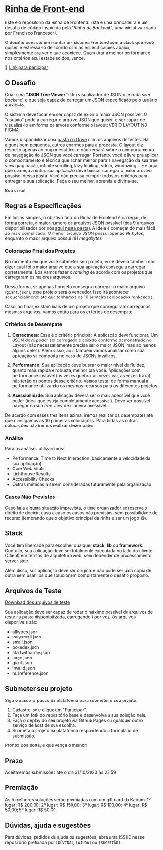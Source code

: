 # [Rinha de Front-end](https://codante.io/rinha-frontend)

Este é o repositório da Rinha de Frontend. Esta é uma brincadeira e um desafio de código inspirada pela _"Rinha de Backend"_, uma iniciativa criada por Francisco Franceschi.

O desafio consiste em montar um sistema Frontend com a stack que você quiser, e estressá-lo de acordo com as especificações abaixo, simplesmente pra ver o que acontece. Quem tirar a melhor performance nos critérios aqui estabelecidos, vence.

🔗 [Link para participar](https://codante.io/rinha-frontend)

## O Desafio

Criar uma **"JSON Tree Viewer"**: Um visualizador de JSON que roda _sem backend_, e que seja capaz de carregar um JSON especificado pelo usuário e exibi-lo.

O sistema deve focar em ser capaz de exibir o maior JSON possível. O "usuário" poderá carregar o arquivo JSON que quiser, e ser capaz de visualizá-lo em forma de árvore conforme o layout: [VER O LAYOUT NO FIGMA](https://www.figma.com/file/DHYB13ESevMMip2Nx8skjf/Rinha-de-Front-end?type=design&node-id=0-1&mode=design).

Vamos disponibilizar uma [pasta no Drive](https://drive.google.com/drive/folders/1oO0AoBQukdF3_DxRYn1di7O4Iiqom1wJ) com os arquivos de testes. Há alguns bem pequenos, outros enormes para a proposta. O layout diz respeito apenas ao output estático, e não versará sobre o comportamento de navegação do JSON que você carregar. Portanto, você é livre pra aplicar o comportamento e técnica que achar melhor para a navegação da sua tree view: paginação, infinite scrolling, lazy loading, vdom, windowing... E é aqui que começa a rinha: sua aplicação deve buscar carregar o maior arquivo possível dessa pasta. Você não precisa cumprir todos os critérios para entregar a sua aplicação. Faça o seu melhor, aprenda e divirta-se.

Boa sorte!

## Regras e Especificações

Em linhas simples, o objetivo final da Rinha de Frontend é carregar, de forma correta, o maior número de arquivos JSON possível (dos 9 arquivos disponibilizados por nós [aqui nesta pasta](https://drive.google.com/drive/folders/1oO0AoBQukdF3_DxRYn1di7O4Iiqom1wJ)). A ideia é começar do mais fácil ao mais complicado. O menor arquivo JSON possui apenas 98 _bytes_, enquanto o maior arquivo possui _181 megabytes_

### Colocação Final dos Projetos

No momento em que você submeter seu projeto, você deverá também nos dizer qual foi o maior arquivo que a sua aplicação conseguiu carregar corretamente. Nós vamos fazer o _ranking_ de acordo com os projetos que carregaram os maiores arquivos.

Dessa forma, se apenas 1 projeto conseguiu carregar o maior arquivo (`giant.json`), esse projeto será o vencedor. Isso irá acontecer sequencialmente até que tenhamos os 10 primeiros colocados rankeados.

Caso, ao final, existam mais de um projeto que conseguiram carregar os mesmos arquivos, vamos então para os critérios de desempate.

### Critérios de Desempate

1. **Correctness**: Esse é o critério principal: A aplicação deve funcionar. Um JSON deve poder ser carregado e exibido conforme demonstrado no Layout (não necessariamente precisa ser o maior JSON, mas ao menos alguns deles). Além disso, aqui também vamos analisar como sua aplicação se comporta no caso de JSONs inválidos.

2. **Performance**: Sua aplicação deve buscar o maior nível de fluidez, quanto mais rápida e robusta, melhor pra você. Aplicações com performance instável (as vezes quebra, as vezes vai, as vezes trava) não terão os pontos desse critério. Vamos testar de forma manual a performance utilizando os mesmos recursos para os diferentes projetos.

3. **Acessibilidade**: Sua aplicação deverá ser o mais acessível que você puder (ideal que esteja completamente acessível). Deve ser possível navegar na sua _tree view_ de maneira acessível.

De acordo com esses três itens acima, iremos realizar os desempates até que consigamos as 10 primeiras colocações. Para todas as outras colocações não iremos realizar desempates.  

### Análise

Para as análises utilizaremos:

- Performance: Time to Next Interaction (basicamente a velocidade da sua aplicação)
- Core Web Vitals
- Lighthouse Results
- Accessibility Checks
- Outras métricas a serem consideradas futuramente pela organização

### Casos Não Previstos

Caso haja alguma situação imprevista, o time organizador se reserva o direito de decidir, caso a caso os casos não previstos, sem possibilidade de recurso (lembrando que o objetivo principal da rinha é ser um jogo 😄).

## Stack

Você tem liberdade para escolher qualquer **stack**, **lib** ou **framework**. Contudo, sua aplicação deve ser totalmente executada no lado do cliente (Client) em termos de arquitetura web, sem depender de processamento server-side.

Além disso, sua aplicação deve ser original e não pode ser uma cópia de outra nem usar libs que solucionem completamente o desafio proposto.

## Arquivos de Teste

[Download dos arquivos de teste](https://drive.google.com/drive/folders/1oO0AoBQukdF3_DxRYn1di7O4Iiqom1wJ)

Sua aplicação deve ser capaz de rodar o máximo possível de arquivos de teste na pasta disponibilizada, carregando 1 por vez. Os arquivos disponíveis são:

- alltypes.json
- verysmall.json
- small.json
- pokedex.json
- startwitharray.json
- large.json
- giant.json
- invalid.json
- nullreference.json

## Submeter seu projeto

Siga o passo-a-passo da plataforma para submeter o seu projeto.

1. Cadastre-se e clique em "Participar".
2. Faça um fork do repositório base e desenvolva a sua solução nele.
3. Faça o deploy do seu projeto via Github Pages ou qualquer outro serviço de host de sua escolha.
4. Submeta o projeto na plataforma respondendo o formulário de submissão.

Pronto! Boa sorte, e que vença o melhor!

## Prazo

Aceitaremos submissões até o dia 31/10/2023 às 23:59

## Premiação

As 5 melhores soluções serão premiadas com um gift card da Kabum. 1º lugar: R$ 200,00; 2º lugar: R$ 150,00; 3º lugar: R$ 100,00; 4º lugar: R$ 50,00; 5º lugar: R$ 50,00.

## Dúvidas, ajuda e sugestões

Para dúvidas, pedidos de ajuda ou sugestões, abra uma ISSUE nesse repositório prefixada por `[DÚVIDA]`, `[AJUDA]` ou `[SUGESTÃO]`.
